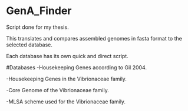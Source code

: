 # GenA_Finder
Script done for my thesis.

This translates and compares assembled genomes in fasta format to the selected database.

Each database has its own quick and direct script.

#Databases
  -Housekeeping Genes according to Gil 2004.

  -Housekeeping Genes in the Vibrionaceae family.

  -Core Genome of the Vibrionaceae family.

  -MLSA scheme used for the Vibrionaceae family.


